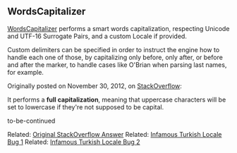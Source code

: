 ## WordsCapitalizer

[WordsCapitalizer](../src/main/java/com/andrealigios/legendaryutils/WordsCapitalizer.java) performs a smart words capitalization, respecting Unicode and UTF-16 Surrogate Pairs, and a custom Locale if provided.
<p> 
Custom delimiters can be specified in order to instruct the engine how to handle each one of those, 
by capitalizing only before, only after, or before and after the marker, to handle cases like O'Brian when parsing last names, for example.
 
Originally posted on November 30, 2012, on [StackOverflow](https://stackoverflow.com/a/13649579/1654265):

It performs a <strong>full capitalization</strong>, meaning that uppercase characters will be set to lowercase if they're not supposed to be capital. 


to-be-continued


Related: [Original StackOverflow Answer](https://stackoverflow.com/a/13649579/1654265)
Related: [Infamous Turkish Locale Bug 1](http://mattryall.net/blog/2009/02/the-infamous-turkish-locale-bug)
Related: [Infamous Turkish Locale Bug 2](https://garygregory.wordpress.com/2015/11/03/java-lowercase-conversion-turkey/)
